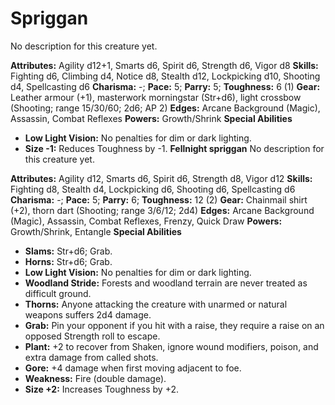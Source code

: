 # Spriggan

No description for this creature yet.

**Attributes:** Agility d12+1, Smarts d6, Spirit d6, Strength d6, Vigor
d8
**Skills:** Fighting d6, Climbing d4, Notice d8, Stealth d12,
Lockpicking d10, Shooting d4, Spellcasting d6
**Charisma:** -; **Pace:** 5; **Parry:** 5; **Toughness:** 6 (1)
**Gear:** Leather armour (+1), masterwork morningstar (Str+d6), light
crossbow (Shooting; range 15/30/60; 2d6; AP 2)
**Edges:** Arcane Background (Magic), Assassin, Combat Reflexes
**Powers:** Growth/Shrink
**Special Abilities**

- **Low Light Vision:** No penalties for dim or dark lighting.
- **Size -1:** Reduces Toughness by -1.
**Fellnight spriggan**
No description for this creature yet.

**Attributes:** Agility d12, Smarts d6, Spirit d6, Strength d8, Vigor
d12
**Skills:** Fighting d8, Stealth d4, Lockpicking d6, Shooting d6,
Spellcasting d6
**Charisma:** -; **Pace:** 5; **Parry:** 6; **Toughness:** 12 (2)
**Gear:** Chainmail shirt (+2), thorn dart (Shooting; range 3/6/12;
2d4)
**Edges:** Arcane Background (Magic), Assassin, Combat Reflexes, Frenzy,
Quick Draw
**Powers:** Growth/Shrink, Entangle
**Special Abilities**

- **Slams:** Str+d6; Grab.
- **Horns:** Str+d6; Grab.
- **Low Light Vision:** No penalties for dim or dark lighting.
- **Woodland Stride:** Forests and woodland terrain are never treated as
difficult ground.
- **Thorns:** Anyone attacking the creature with unarmed or natural
weapons suffers 2d4 damage.
- **Grab:** Pin your opponent if you hit with a raise, they require a
raise on an opposed Strength roll to escape.
- **Plant:** +2 to recover from Shaken, ignore wound modifiers, poison,
and extra damage from called shots.
- **Gore:** +4 damage when first moving adjacent to foe.
- **Weakness:** Fire (double damage).
- **Size +2:** Increases Toughness by +2.
